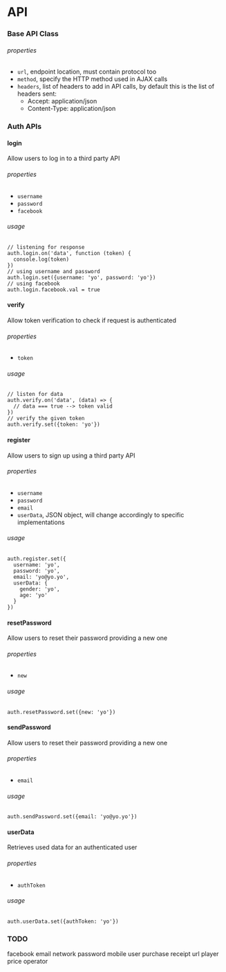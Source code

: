 # API

### Base API Class

###### properties

* `url`, endpoint location, must contain protocol too
* `method`, specify the HTTP method used in AJAX calls
* `headers`, list of headers to add in API calls, by default this is the list of headers sent:
  * Accept: application/json
  * Content-Type: application/json

### Auth APIs

#### login
Allow users to log in to a third party API

###### properties

* `username`
* `password`
* `facebook`

###### usage

```
// listening for response
auth.login.on('data', function (token) {
  console.log(token)
})
// using username and password
auth.login.set({username: 'yo', password: 'yo'})
// using facebook
auth.login.facebook.val = true
```

#### verify
Allow token verification to check if request is authenticated

###### properties

* `token`

###### usage

```
// listen for data
auth.verify.on('data', (data) => {
  // data === true --> token valid
})
// verify the given token
auth.verify.set({token: 'yo'})
```

#### register
Allow users to sign up using a third party API

###### properties

* `username`
* `password`
* `email`
* `userData`, JSON object, will change accordingly to specific implementations

###### usage

```
auth.register.set({
  username: 'yo',
  password: 'yo',
  email: 'yo@yo.yo',
  userData: {
    gender: 'yo',
    age: 'yo'
  }
})
```

#### resetPassword
Allow users to reset their password providing a new one

###### properties

* `new`

###### usage

```
auth.resetPassword.set({new: 'yo'})
```

#### sendPassword
Allow users to reset their password providing a new one

###### properties

* `email`

###### usage

```
auth.sendPassword.set({email: 'yo@yo.yo'})
```

#### userData
Retrieves used data for an authenticated user

###### properties

* `authToken`

###### usage

```
auth.userData.set({authToken: 'yo'})
```

### TODO

facebook
email
network
password
mobile
user
purchase
receipt
url
player
price
operator
